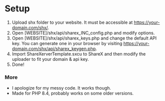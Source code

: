 # Setup
1. Upload shx folder to your website. It must be accessible at https://your-domain.com/shx/.
2. Open [WEBSITE]/shx/api/sharex\_INC_config.php and modify options.
3. Open [WEBSITE]/shx/api/sharex\_keys.php and change the default API key. You can generate one in your browser by visiting https://your-domain.com/shx/api/sharex_keygen.php.
4. Import ShareXerverTemplate.sxcu to ShareX and then modify the uploader to fit your domain & api key.
5. Done!

### More
- I apologize for my messy code. It works though.
- Made for PHP 8.4, probably works on some older versions.